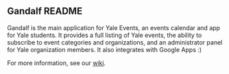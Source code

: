 ## Gandalf README
Gandalf is the main application for Yale Events, an events calendar and app for Yale students. It provides a full listing of Yale events, the ability to subscribe to event categories and organizations, and an administrator panel for Yale organization members. It also integrates with Google Apps :)

For more information, see our [wiki](https://github.com/pfletch1023/Gandalf/wiki/Home).
